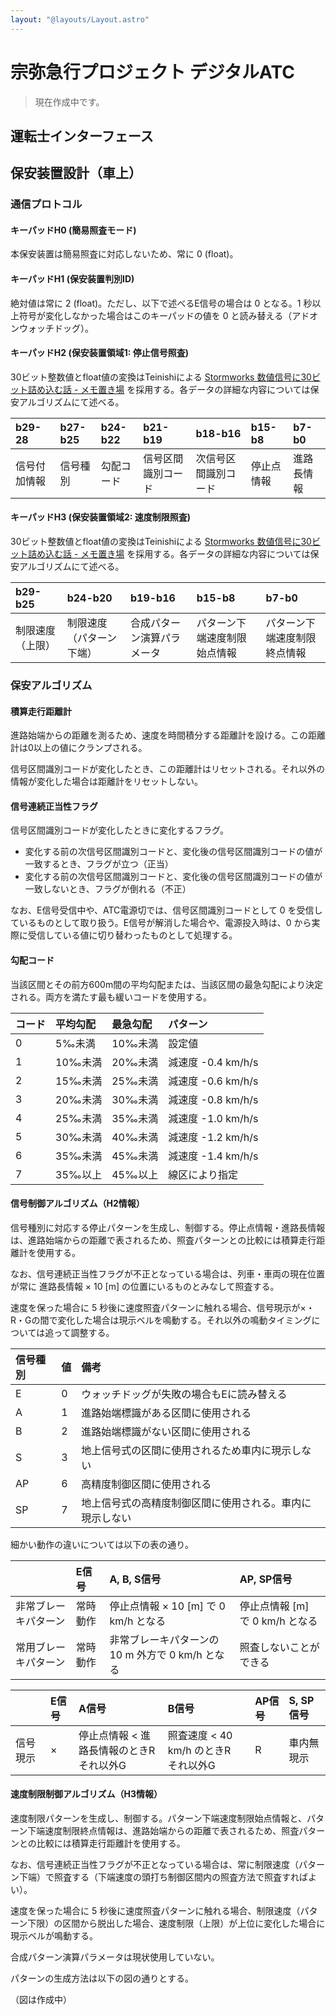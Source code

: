 ```yaml
---
layout: "@layouts/Layout.astro"
---
```

# 宗弥急行プロジェクト デジタルATC

> 現在作成中です。

## 運転士インターフェース

## 保安装置設計（車上）

### 通信プロトコル
#### キーパッドH0 (簡易照査モード)
本保安装置は簡易照査に対応しないため、常に 0 (float)。

#### キーパッドH1 (保安装置判別ID)

絶対値は常に 2 (float)。ただし、以下で述べるE信号の場合は 0 となる。1 秒以上符号が変化しなかった場合はこのキーパッドの値を 0 と読み替える（アドオンウォッチドッグ）。


#### キーパッドH2 (保安装置領域1: 停止信号照査)
30ビット整数値とfloat値の変換はTeinishiによる [Stormworks 数値信号に30ビット詰め込む話 - メモ置き場](https://teinishi.hateblo.jp/entry/stormworks-number-30bit) を採用する。各データの詳細な内容については保安アルゴリズムにて述べる。

|b29-28|b27-b25|b24-b22|b21-b19|b18-b16|b15-b8|b7-b0|
|:-----|:------|:------|:------|:------|:-----|:----|
|信号付加情報|信号種別|勾配コード|信号区間識別コード|次信号区間識別コード|停止点情報|進路長情報|

#### キーパッドH3 (保安装置領域2: 速度制限照査)
30ビット整数値とfloat値の変換はTeinishiによる [Stormworks 数値信号に30ビット詰め込む話 - メモ置き場](https://teinishi.hateblo.jp/entry/stormworks-number-30bit) を採用する。各データの詳細な内容については保安アルゴリズムにて述べる。

|b29-b25|b24-b20|b19-b16|b15-b8|b7-b0|
|:------|:------|:------|:-----|:----|
|制限速度（上限）|制限速度（パターン下端）|合成パターン演算パラメータ|パターン下端速度制限始点情報|パターン下端速度制限終点情報|

### 保安アルゴリズム

#### 積算走行距離計
進路始端からの距離を測るため、速度を時間積分する距離計を設ける。この距離計は0以上の値にクランプされる。

信号区間識別コードが変化したとき、この距離計はリセットされる。それ以外の情報が変化した場合は距離計をリセットしない。

#### 信号連続正当性フラグ
信号区間識別コードが変化したときに変化するフラグ。
- 変化する前の次信号区間識別コードと、変化後の信号区間識別コードの値が一致するとき、フラグが立つ（正当）
- 変化する前の次信号区間識別コードと、変化後の信号区間識別コードの値が一致しないとき、フラグが倒れる（不正）

なお、E信号受信中や、ATC電源切では、信号区間識別コードとして 0 を受信しているものとして取り扱う。E信号が解消した場合や、電源投入時は、0 から実際に受信している値に切り替わったものとして処理する。

#### 勾配コード
当該区間とその前方600m間の平均勾配または、当該区間の最急勾配により決定される。両方を満たす最も緩いコードを使用する。

|コード|平均勾配|最急勾配|パターン|
|:----|:------|:------|:------|
|0|5‰未満|10‰未満|設定値|
|1|10‰未満|20‰未満|減速度 -0.4 km/h/s|
|2|15‰未満|25‰未満|減速度 -0.6 km/h/s|
|3|20‰未満|30‰未満|減速度 -0.8 km/h/s|
|4|25‰未満|35‰未満|減速度 -1.0 km/h/s|
|5|30‰未満|40‰未満|減速度 -1.2 km/h/s|
|6|35‰未満|45‰未満|減速度 -1.4 km/h/s|
|7|35‰以上|45‰以上|線区により指定|

#### 信号制御アルゴリズム（H2情報）

信号種別に対応する停止パターンを生成し、制御する。停止点情報・進路長情報は、進路始端からの距離で表されるため、照査パターンとの比較には積算走行距離計を使用する。

なお、信号連続正当性フラグが不正となっている場合は、列車・車両の現在位置が常に 進路長情報 × 10 \[m\] の位置にいるものとみなして照査する。

速度を保った場合に 5 秒後に速度照査パターンに触れる場合、信号現示が×・R・Gの間で変化した場合は現示ベルを鳴動する。それ以外の鳴動タイミングについては追って調整する。

|信号種別|値|備考|
|:------|:-|:---|
|E|0|ウォッチドッグが失敗の場合もEに読み替える|
|A|1|進路始端標識がある区間に使用される|
|B|2|進路始端標識がない区間に使用される|
|S|3|地上信号式の区間に使用されるため車内に現示しない|
|AP|6|高精度制御区間に使用される|
|SP|7|地上信号式の高精度制御区間に使用される。車内に現示しない|

細かい動作の違いについては以下の表の通り。

||E信号|A, B, S信号|AP, SP信号|
|:-|:-|:-|:-|
|非常ブレーキパターン|常時動作|停止点情報 × 10 \[m\] で 0 km/h となる|停止点情報 \[m\] で 0 km/h となる|
|常用ブレーキパターン|常時動作|非常ブレーキパターンの 10 m 外方で 0 km/h となる|照査しないことができる|

||E信号|A信号|B信号|AP信号|S, SP信号|
|:-|:-|:-|:-|:-|:-|
|信号現示|×|停止点情報 < 進路長情報のときR<br>それ以外G|照査速度 < 40 km/h のときR<br>それ以外G|R|車内無現示|

#### 速度制限制御アルゴリズム（H3情報）

速度制限パターンを生成し、制御する。パターン下端速度制限始点情報と、パターン下端速度制限終点情報は、進路始端からの距離で表されるため、照査パターンとの比較には積算走行距離計を使用する。

なお、信号連続正当性フラグが不正となっている場合は、常に制限速度（パターン下端）で照査する（下端速度の頭打ち制御区間内の照査方法で照査すればよい）。

速度を保った場合に 5 秒後に速度照査パターンに触れる場合、制限速度（パターン下限）の区間から脱出した場合、速度制限（上限）が上位に変化した場合に現示ベルが鳴動する。

合成パターン演算パラメータは現状使用していない。

パターンの生成方法は以下の図の通りとする。

（図は作成中）
